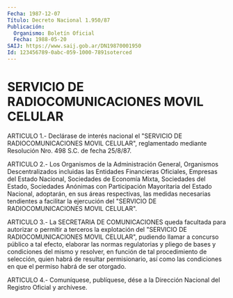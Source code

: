 ```yaml
---
Fecha: 1987-12-07
Título: Decreto Nacional 1.950/87
Publicación:
  Organismo: Boletín Oficial
  Fecha: 1988-05-20
SAIJ: https://www.saij.gob.ar/DN19870001950
Id: 123456789-0abc-059-1000-7891soterced
---
```

# SERVICIO DE RADIOCOMUNICACIONES MOVIL CELULAR

<a id="1"></a>
ARTICULO   1.-  Declárase  de  interés  nacional  el  "SERVICIO  DE RADIOCOMUNICACIONES    MOVIL    CELULAR",    reglamentado  mediante Resolución Nro. 498 S.C. de fecha 25/8/87.

<a id="2"></a>
ARTICULO  2.-  Los  Organismos  de  la Administración General, Organismos  Descentralizados  incluidas las  Entidades  Financieras Oficiales, Empresas del Estado  Nacional,  Sociedades  de  Economía Mixta, Sociedades del Estado, Sociedades Anónimas con Participación  Mayoritaria  del Estado Nacional, adoptarán, en  sus áreas respectivas, las medidas  necesarias  tendientes  a facilitar la ejercución del "SERVICIO DE RADIOCOMUNICACIONES MOVIL  CELULAR".

<a id="3"></a>
ARTICULO  3.-  La SECRETARIA DE COMUNICACIONES queda facultada para autorizar o permitir  a  terceros  la  explotación del "SERVICIO DE RADIOCOMUNICACIONES  MOVIL  CELULAR", pudiendo  llamar  a  concurso público a tal efecto, elaborar  las normas regulatorias y pliego de bases  y  condiciones  del  mismo y resolver,  en  función  de  tal procedimiento de selección, quien  habrá de resultar permisionario, así como las condiciones en que el permiso  habrá  de ser otorgado.

<a id="4"></a>
ARTICULO  4.- Comuníquese, publíquese, dése a la Dirección Nacional del Registro Oficial y archívese.